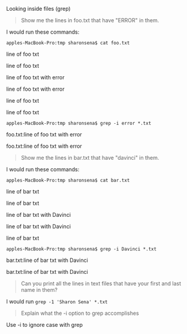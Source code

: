 Looking inside files (grep)

>Show me the lines in foo.txt that have "ERROR" in them.

I would run these commands:

`apples-MacBook-Pro:tmp sharonsena$ cat foo.txt`

line of foo txt

line of foo txt

line of foo txt with error

line of foo txt with error

line of foo txt

line of foo txt

`apples-MacBook-Pro:tmp sharonsena$ grep -i error *.txt`

foo.txt:line of foo txt with error

foo.txt:line of foo txt with error

>Show me the lines in bar.txt that have "davinci" in them.

I would run these commands:

`apples-MacBook-Pro:tmp sharonsena$ cat bar.txt`

line of bar txt

line of bar txt

line of bar txt with Davinci

line of bar txt with Davinci

line of bar txt

`apples-MacBook-Pro:tmp sharonsena$ grep -i Davinci *.txt`

bar.txt:line of bar txt with Davinci

bar.txt:line of bar txt with Davinci

>Can you print all the lines in text files that have your first and last name in them?

I would run `grep -1 'Sharon Sena' *.txt`

>Explain what the -i option to grep accomplishes

Use -i to ignore case with grep

